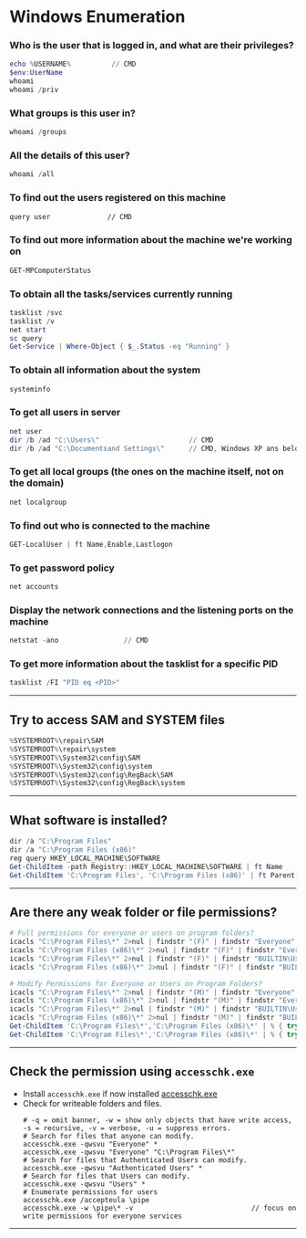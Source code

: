 # Windows Enumeration

### Who is the user that is logged in, and what are their privileges?
  ```powershell
  echo %USERNAME%          // CMD
  $env:UserName
  whoami
  whoami /priv
  ```

### What groups is this user in?
  ```powershell
  whoami /groups
  ```

### All the details of this user?
  ```powershell
  whoami /all
  ```

### To find out the users registered on this machine
  ```cmd
  query user              // CMD
  ```

### To find out more information about the machine we're working on
  ```powershell
  GET-MPComputerStatus
  ```

### To obtain all the tasks/services currently running
  ```powershell
  tasklist /svc
  tasklist /v
  net start
  sc query
  Get-Service | Where-Object { $_.Status -eq "Running" }
  ```

### To obtain all information about the system
  ```powershell
  systeminfo
  ```

### To get all users in server
  ```powershell
  net user
  dir /b /ad "C:\Users\"                      // CMD
  dir /b /ad "C:\Documentsand Settings\"      // CMD, Windows XP ans below
  ```

### To get all local groups (the ones on the machine itself, not on the domain)
  ```powershell
  net localgroup
  ```

### To find out who is connected to the machine
  ```powershell
  GET-LocalUser | ft Name,Enable,Lastlogon
  ```

### To get password policy
  ```powershell
  net accounts
  ```

### Display the network connections and the listening ports on the machine
  ```powershell
  netstat -ano                // CMD
  ```

### To get more information about the tasklist for a specific PID
  ```powershell
  tasklist /FI "PID eq <PID>"
  ```

---

## Try to access SAM and SYSTEM files
```powershell
%SYSTEMROOT%\repair\SAM
%SYSTEMROOT%\repair\system
%SYSTEMROOT%\System32\config\SAM
%SYSTEMROOT%\System32\config\system
%SYSTEMROOT%\System32\config\RegBack\SAM
%SYSTEMROOT%\System32\config\RegBack\system
```

---

## What software is installed?
```powershell
dir /a "C:\Program Files"
dir /a "C:\Program Files (x86)"
reg query HKEY_LOCAL_MACHINE\SOFTWARE
Get-ChildItem -path Registry::HKEY_LOCAL_MACHINE\SOFTWARE | ft Name
Get-ChildItem 'C:\Program Files', 'C:\Program Files (x86)' | ft Parent,Name,LastWriteTime
```

---

## Are there any weak folder or file permissions?
```powershell
# Full permissions for everyone or users on program folders?
icacls "C:\Program Files\*" 2>nul | findstr "(F)" | findstr "Everyone"
icacls "C:\Program Files (x86)\*" 2>nul | findstr "(F)" | findstr "Everyone"
icacls "C:\Program Files\*" 2>nul | findstr "(F)" | findstr "BUILTIN\Users"
icacls "C:\Program Files (x86)\*" 2>nul | findstr "(F)" | findstr "BUILTIN\Users"

# Modify Permissions for Everyone or Users on Program Folders?
icacls "C:\Program Files\*" 2>nul | findstr "(M)" | findstr "Everyone"
icacls "C:\Program Files (x86)\*" 2>nul | findstr "(M)" | findstr "Everyone"
icacls "C:\Program Files\*" 2>nul | findstr "(M)" | findstr "BUILTIN\Users" 
icacls "C:\Program Files (x86)\*" 2>nul | findstr "(M)" | findstr "BUILTIN\Users"
Get-ChildItem 'C:\Program Files\*','C:\Program Files (x86)\*' | % { try { Get-Acl $_ -EA SilentlyContinue | Where {($_.Access|select -ExpandProperty IdentityReference) -match 'Everyone'} } catch {}} 
Get-ChildItem 'C:\Program Files\*','C:\Program Files (x86)\*' | % { try { Get-Acl $_ -EA SilentlyContinue | Where {($_.Access|select -ExpandProperty IdentityReference) -match 'BUILTIN\Users'} } catch {}} 
```

---

## Check the permission using `accesschk.exe`
- Install `accesschk.exe` if now installed [accesschk.exe](https://learn.microsoft.com/en-us/sysinternals/downloads/accesschk)
- Check for writeable folders and files.
  ```poweshell
  # -q = omit banner, -w = show only objects that have write access, -s = recursive, -v = verbose, -u = suppress errors.
  # Search for files that anyone can modify.
  accesschk.exe -qwsvu "Everyone" *
  accesschk.exe -qwsvu "Everyone" "C:\Program Files\*"
  # Search for files that Authenticated Users can modify.
  accesschk.exe -qwsvu "Authenticated Users" *
  # Search for files that Users can modify.
  accesschk.exe -qwsvu "Users" *
  # Enumerate permissions for users 
  accesschk.exe /accepteula \pipe
  accesschk.exe -w \pipe\* -v                             // focus on write permissions for everyone services
  ```

---


